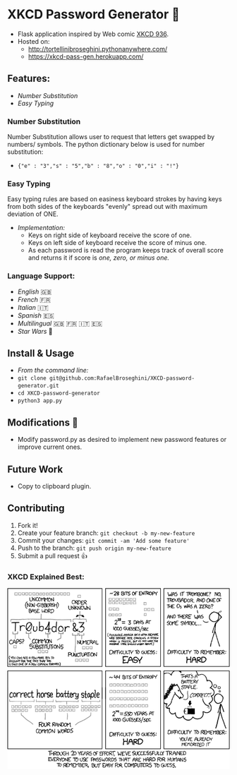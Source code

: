 # XKCD Password Generator :closed_lock_with_key:

* Flask application inspired by Web comic [XKCD 936](https://xkcd.com/936/ "xkcd's pass gen").
* Hosted on:
  * http://tortellinibroseghini.pythonanywhere.com/
  * https://xkcd-pass-gen.herokuapp.com/

## Features:
 * *Number Substitution*
 * *Easy Typing*

### Number Substitution

Number Substitution allows user to request that letters get swapped by numbers/
symbols. The python dictionary below is used for number substitution:
  * `{"e" : "3","s" : "5","b" : "8","o" : "0","i" : "!"}`

### Easy Typing
Easy typing rules are based on easiness keyboard strokes by having keys from both sides of
the keyboards "evenly" spread out with maximum deviation of ONE.
  * *Implementation:*
    * Keys on right side of keyboard receive the score of one.
    * Keys on left side of keyboard receive the score of minus one.
    * As each password is read the program keeps track of overall score
      and returns it if score is *one, zero, or minus one.*

### Language Support:
  * *English* :uk:
  * *French* :fr:
  * *Italian* :it:
  * *Spanish* :es:
  * *Multilingual* :uk: :fr: :it: :es:
  * *Star Wars* :space_invader:

## Install & Usage
* *From the command line:*
* `git clone git@github.com:RafaelBroseghini/XKCD-password-generator.git`
* `cd XKCD-password-generator`
* `python3 app.py`

## Modifications :hammer:
  * Modify password.py as desired to implement new password features or improve current ones.

## Future Work
  * Copy to clipboard plugin.

## Contributing

1. Fork it!
2. Create your feature branch: `git checkout -b my-new-feature`
3. Commit your changes: `git commit -am 'Add some feature'`
4. Push to the branch: `git push origin my-new-feature`
5. Submit a pull request :+1:

### XKCD Explained Best:
![alt text](static/img/password.png)
